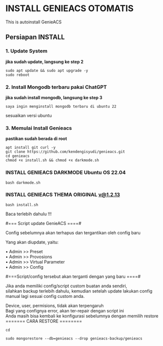 # INSTALL GENIEACS OTOMATIS
This is autoinstall GenieACS 

## Persiapan INSTALL

### 1. Update System
**jika sudah update, langsung ke step 2**
```
sudo apt update && sudo apt upgrade -y
sudo reboot
```

### 2. Install Mongodb terbaru pakai ChatGPT
**jika sudah install mongodb, langsung ke step 3**
```
saya ingin menginstall mongodb terbaru di ubuntu 22
```
sesuaikan versi ubuntu

### 3. Memulai Install Genieacs
**pastikan sudah berada di root**
```
apt install git curl -y
git clone https://github.com/kendengisyudi/genieacs.git
cd genieacs
chmod +x install.sh && chmod +x darkmode.sh
```

### INSTALL GENIEACS DARKMODE Ubuntu OS 22.04
```
bash darkmode.sh
```
### INSTALL GENIEACS THEMA ORIGINAL v@1.2.13
```
bash install.sh
```

Baca terlebih dahulu !!!

#=== Script update GenieACS ====#

Config sebelumnya akan terhapus dan tergantikan oleh config baru

Yang akan diupdate, yaitu:

   • Admin >> Preset <br>
   • Admin >> Provosions <br>
   • Admin >> Virtual Parameter<br>
   • Admin >> Config<br>
   
#===Script/config tersebut akan terganti dengan yang baru ====#

Jika anda memiliki config/script custom buatan anda sendiri,<br> 
silahkan backup terlebih dahulu, kemudian setelah update lakukan config manual lagi sesuai config custom anda.<br>

Device, user, permisions, tidak akan terpengaruh<br>
Bagi yang confignya error, akan ter-repair dengan script ini<br>
Anda masih bisa kembali ke konfigurasi sebelumnya dengan memilih restore<br>
======= CARA RESTORE ========<br>
```
cd
```
```
sudo mongorestore --db=genieacs --drop genieacs-backup/genieacs
```
